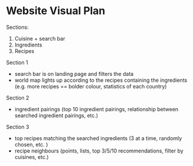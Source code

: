 # Website Visual Plan 

Sections:
1) Cuisine + search bar 
2) Ingredients 
3) Recipes 

Section 1
* search bar is on landing page and filters the data 
* world map lights up according to the recipes containing the ingredients (e.g. more recipes == bolder colour, statistics of each country)

Section 2
* ingredient pairings (top 10 ingredient pairings, relationship between searched ingredient pairings, etc.)


Section 3
* top recipes matching the searched ingredients (3 at a time, randomly chosen, etc. )
* recipe neighbours (points, lists, top 3/5/10 recommendations, filter by cuisines, etc.)